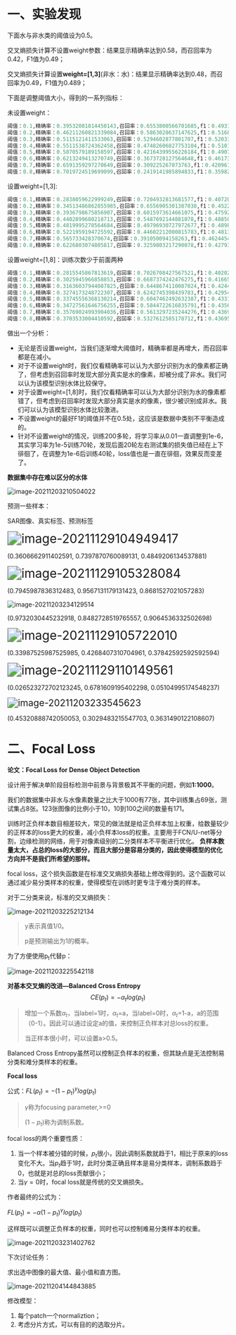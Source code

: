# 一、实验发现

下面水与非水类的阈值设为0.5。

交叉熵损失计算不设置weight参数：结果显示精确率达到0.58，而召回率为0.42，F1值为0.49；

交叉熵损失计算设置**weight=[1,3]**(非水：水)：结果显示精确率达到0.48，而召回率为0.49，F1值为0.489；

下面是调整阈值大小，得到的一系列指标：

未设置weight：

```python
阈值：0.1,精确率：0.39532081814450143,召回率：0.6553800566701685,f1：0.49316677354844696
阈值：0.2,精确率：0.46211260821339084,召回率：0.5863028637147625,f1：0.5168522457150007
阈值：0.3,精确率：0.5115121411533063,召回率：0.5294602877801707,f1：0.520331486080863
阈值：0.4,精确率：0.5511538724362458,召回率：0.47482606827753104,f1：0.510150765877102
阈值：0.5,精确率：0.5870579189158597,召回率：0.42164399556226184,f1：0.4907880970687267
阈值：0.6,精确率：0.6213249413270749,召回率：0.3673728127564648,f1：0.46173441860936276
阈值：0.7,精确率：0.6591359297270649,召回率：0.309225267073763,f1：0.4209616919412492
阈值：0.8,精确率：0.7019724519699099,召回率：0.2419141985894833,f1：0.3598252036927388
```

设置weight=[1,3]:

```python
阈值：0.1,精确率：0.2838059622999249,召回率：0.7204932813681577,f1：0.40720988358505733
阈值：0.2,精确率：0.34513486862855985,召回率：0.6556905301387038,f1：0.4522300598269239
阈值：0.3,精确率：0.3936798675856907,召回率：0.6015973614661075,f1：0.4759212060493191
阈值：0.4,精确率：0.4402899680218713,召回率：0.5487692144881078,f1：0.48858063131306834
阈值：0.5,精确率：0.4819995278564684,召回率：0.49796930727972677,f1：0.4898542941163696
阈值：0.6,精确率：0.5221959194725592,召回率：0.44602212000815783,f1：0.4811125625952537
阈值：0.7,精确率：0.565733428370674,召回率：0.391050094158263,f1：0.4624454857836206
阈值：0.8,精确率：0.6226803074805817,召回率：0.3259803217290078,f1：0.4279328575825031
```

设置weight=[1,8]：训练次数少于前面两种

```python
阈值：0.1,精确率：0.2815545867813619,召回率：0.7026708427567521,f1：0.4020221238716274
阈值：0.2,精确率：0.3025945966858853,召回率：0.6687374242476275,f1：0.41665738762424637
阈值：0.3,精确率：0.31636037944087825,召回率：0.6448674110087024,f1：0.42447898586109567
阈值：0.4,精确率：0.3274173248722307,召回率：0.6242745398439783,f1：0.42954722510422844
阈值：0.5,精确率：0.33745556368130214,召回率：0.6047462492632387,f1：0.4331874204137019
阈值：0.6,精确率：0.34727561646756255,召回率：0.5844722616835791,f1：0.43568216197521753
阈值：0.7,精确率：0.35769024993904036,召回率：0.5613297235244276,f1：0.4369484339910187
阈值：0.8,精确率：0.3703533004410592,召回率：0.5327612585178712,f1：0.4369542899777319
```

做出一个分析：

- 无论是否设置weight，当我们逐渐增大阈值时，精确率都是再增大，而召回率都是在减小。
- 对于不设置weight时，我们仅看精确率可以认为大部分识别为水的像素都正确了，但考虑到召回率时发现大部分真实是水的像素，却被分成了非水。我们可以认为该模型识别水体比较保守。
- 对于设置weight=[1,8]时，我们仅看精确率可以认为大部分识别为水的像素都错了，但考虑到召回率时发现大部分真实是水的像素，很少被识别成非水。我们可以认为该模型识别水体比较激进。
- 不设置weight的最好F1的阈值并不在0.5处，这应该是数据中类别不平衡造成的。
- 针对不设置weight的情况，训练200多轮，将学习率从0.01一直调整到1e-6，其实学习率为1e-5训练70轮，发现后面20轮左右测试集的损失值已经在上下徘徊了，在调整为1e-6后训练40轮，loss值也是一直在徘徊，效果反而变差了。

**数据集中存在难以区分的水体**

![image-20211203210504022](12月4日周报.assets/image-20211203210504022.png)

预测一些样本：

SAR图像、真实标签、预测标签

<img src="12月4日周报.assets/image-20211129104949417.png" alt="image-20211129104949417" style="zoom:200%;" />

(0.3606662911402591, 0.7397870760089131, 0.4849206134537881)

<img src="12月4日周报.assets/image-20211129105328084.png" alt="image-20211129105328084" style="zoom:200%;" />

(0.7945987836312483, 0.9567131179131423, 0.8681527021057283)

![image-20211203234129514](12月4日周报.assets/image-20211203234129514.png)

(0.9732030445232918, 0.8482728519765557, 0.9064536332502698)

<img src="12月4日周报.assets/image-20211129105722010.png" alt="image-20211129105722010" style="zoom:200%;" />

(0.33987525987525985, 0.4268407310704961, 0.37842592592592594)

<img src="12月4日周报.assets/image-20211129110149561.png" alt="image-20211129110149561" style="zoom:200%;" />

(0.026523272702123245, 0.6781609195402298, 0.05104995174548237)

<img src="12月4日周报.assets/image-20211203233545623.png" alt="image-20211203233545623" style="zoom:150%;" />

(0.45320888742050053, 0.3029483215547703, 0.3631490122108607)

# 二、Focal Loss

**论文：Focal Loss for Dense Object Detection**

设计用于解决单阶段目标检测中前景与背景极其不平衡的问题，例如**1:1000**。

我们的数据集中非水与水像素数量之比大于1000有77张，其中训练集占69张，测试集占8张。123张图像的比例小于10，10到100之间的数量有171。

训练时正负样本数目相差较大，常见的做法就是给正负样本加上权重，给数量较少的正样本的loss更大的权重，减小负样本loss的权重。主要用于FCN/U-net等分割，边缘检测的网络，用于对像素级别的二分类样本不平衡进行优化。
**负样本数量太大，占总的loss的大部分，而且大部分是容易分类的，因此使得模型的优化方向并不是我们所希望的那样。**

focal loss，这个损失函数是在标准交叉熵损失基础上修改得到的。这个函数可以通过减少易分类样本的权重，使得模型在训练时更专注于难分类的样本。

对于二分类来说，标准的交叉熵损失：

![image-20211203225212134](12月4日周报.assets/image-20211203225212134.png)

> y表示真值1/0。
>
> p是预测输出为1的概率。

为了方便使用p<sub>t</sub>代替p：

![image-20211203225542118](12月4日周报.assets/image-20211203225542118.png)

**对基本交叉熵的改进—Balanced Cross Entropy**
$$
CE(p_t)=-\alpha_tlog(p_t)
$$

> 增加一个系数$\alpha_t$，当label=1时，$\alpha_t$=a，当label=0时，$\alpha_t$=1-a，a的范围（0-1）。因此可以通过设定a的值，来控制正负样本对总loss的权重。
>
> 当正样本很小时，可以设置a>0.5。

Balanced Cross Entropy虽然可以控制正负样本的权重，但其缺点是无法控制易分类和难分类样本的权重。

**Focal loss**

公式：$FL(p_t)=-(1-p_t)^\gamma log(p_t)$

>  $\gamma$称为focusing parameter,>=0
>
> $(1-p_t)$称为调制系数。

focal loss的两个重要性质：

1. 当一个样本被分错的时候，$p_t$很小，因此调制系数就趋于1，相比于原来的loss变化不大。当$p_t$趋于1时，此时分类正确且样本是易分类样本，调制系数趋于0，也就是对总的loss贡献很小；
2. 当$\gamma =0$时，focal loss就是传统的交叉熵损失。

作者最终的公式为：

$FL(p_t)=-\alpha(1-p_t)^\gamma log(p_t)$

这样既可以调整正负样本的权重，同时也可以控制难易分类样本的权重。

![image-20211203231402762](12月4日周报.assets/image-20211203231402762.png)

下次讨论任务：

求出选中图像的最大值、最小值和直方图。

![image-20211204144843885](12月4日周报.assets/image-20211204144843885.png)

修改模型：

1. 每个patch一个normaliztion；
2. 考虑分片方式，可以有目的的选取分片。